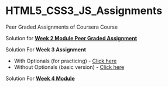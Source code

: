 # HTML5_CSS3_JS_Assignments
Peer Graded Assignments of Coursera Course

Solution for **[Week 2 Module Peer Graded Assignment](https://sasank09.github.io/HTML5_CSS3_JS_Assignments/Module2/index.html)**

Solution For **Week 3 Assignment**
  *  With Optionals (for practicing)      - [Click here](https://sasank09.github.io/HTML5_CSS3_JS_Assignments/Module3/index.html)
  *  Without Optionals (basic version)    - [Click here](https://sasank09.github.io/HTML5_CSS3_JS_Assignments/Module3/index_basic.html)
  
Solution For **[Week 4 Module](https://sasank09.github.io/HTML5_CSS3_JS_Assignments/Module4)**



